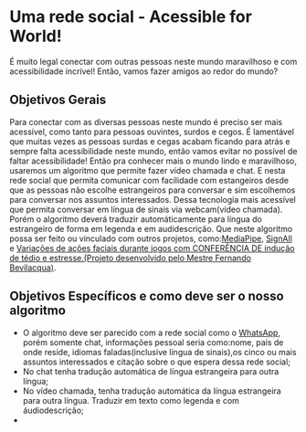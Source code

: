 # Uma rede social - Acessible for World!

É muito legal conectar com outras pessoas neste mundo maravilhoso e com acessibilidade incrível!
Então, vamos fazer amigos ao redor do mundo?

## Objetivos Gerais

Para conectar com as diversas pessoas neste mundo é preciso ser mais acessível, como tanto para pessoas
ouvintes, surdos e cegos. É lamentável que muitas vezes as pessoas surdas e cegas acabam ficando para atrás e sempre falta
acessibilidade neste mundo, então vamos evitar no possível de faltar acessibilidade!
Então pra conhecer mais o mundo lindo e maravilhoso, usaremos um algoritmo que permite fazer vídeo chamada
e chat. E nesta rede social que permita comunicar com facilidade com estangeiros desde que as pessoas não escolhe
estrangeiros para conversar e sim escolhemos para conversar nos assuntos interessados. Dessa tecnologia mais
acessível que permita conversar em língua de sinais via webcam(vídeo chamada). Porém o algoritmo deverá traduzir
automáticamente para língua do estrangeiro de forma em legenda e em audidescrição.
Que neste algoritmo possa ser feito ou vinculado com outros projetos, como:[MediaPipe](https://ai.googleblog.com/2019/08/on-device-real-time-hand-tracking-with.html), [SignAll](https://techcrunch.com/2018/02/14/signall-is-slowly-but-surely-building-a-sign-language-translation-platform/) e [Variações de ações faciais durante jogos com CONFERÊNCIA DE indução de tédio e estresse.(Projeto desenvolvido pelo Mestre Fernando Bevilacqua)](https://www.fernandobevilacqua.com/academic/publications/).

## Objetivos Específicos e como deve ser o nosso algoritmo

- O algoritmo deve ser parecido com a rede social como o [WhatsApp](https://web.whatsapp.com/), porém somente chat, informações pessoal seria como:nome, país de onde reside, idiomas faladas(inclusive língua de sinais),os cinco ou mais assuntos interessados e citação sobre o que espera dessa rede social;
- No chat tenha tradução automática de língua estrangeira para outra língua;
- No vídeo chamada, tenha tradução automática da língua estrangeira para outra língua. Traduzir em texto como legenda e com áudiodescrição;
- 
